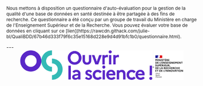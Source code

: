 <p style="font-size: 12px;">Nous mettons à disposition un questionnaire d'auto-évaluation pour la gestion de la qualité d'une base de données en santé destinée à être partagée à des fins de recherche. Ce questionnaire a été conçu par un groupe de travail du Ministère en charge de l'Enseignement Supérieur et de la Recherche. Vous pouvez évaluer votre base de données en cliquant sur ce [lien](https://rawcdn.githack.com/julie-bl/QualiBDD/67b46d333f79f6c35e15168d228e9d4d91bfc1b0/questionnaire.html).</p>
---

<div align="center">
    <a href="https://www.ouvrirlascience.fr/accueil/" target="_blank" rel="noopener">
     <img src="Images/logo_ouvrir_science_fond.png" alt="Logo ouvrir la science" class="photo photo-so" width="350" style="vertical-align: middle;">
  </a>
  <a href="https://www.enseignementsup-recherche.gouv.fr/fr" target="_blank" rel="noopener">
    <img src="Images/logo_MESRI_fond.png" alt="Logo MESRI" class="photo photo-mesri" width="78" style="vertical-align: middle;">

  </a>
</div>
